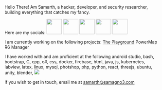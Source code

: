 Hello There! Am Samarth, a hacker, developer, and security researcher, building everything that catches my fancy.

Here are my socials:
<a href="https://www.linkedin.com/in/samagno3/"><img height="50" src="https://samagno3.com/images/linkedin.webp"/></a>
<a href="https://samagno3.com/"><img height="50" src="https://samagno3.com/images/favicon-32x32.png"/></a>
<a href="https://blog.samagno3.com/"><img height="50" src="https://samagno3.com/images/blog.png"/></a>
<a href="https://app.hackthebox.com/users/434967"><img height="50" src="https://samagno3.com/images/htb.png"/></a>
<a href="https://tryhackme.com/p/sagnihotri18"><img height="50" src="https://samagno3.com/images/thm.png"/></a>

I am currently working on the following projects:
<a href ="https://blog.samagno3.com/playground1.html">The Playground</a>
PowerMap
R6 Manager

I have worked with and am proficient at the following
android studio, bash, bootstrap, C, cpp, c#, css, docker, firebase, html, java, js, kubernetes, labview, latex, linux, mysql, photshop, php, python, react, threejs, ubuntu, unity, blender, 
<img src="https://github-readme-stats.vercel.app/api/top-langs?username=SamAgno3&layout=compact"/>

If you wish to get in touch, email me at samarth@samagno3.com
